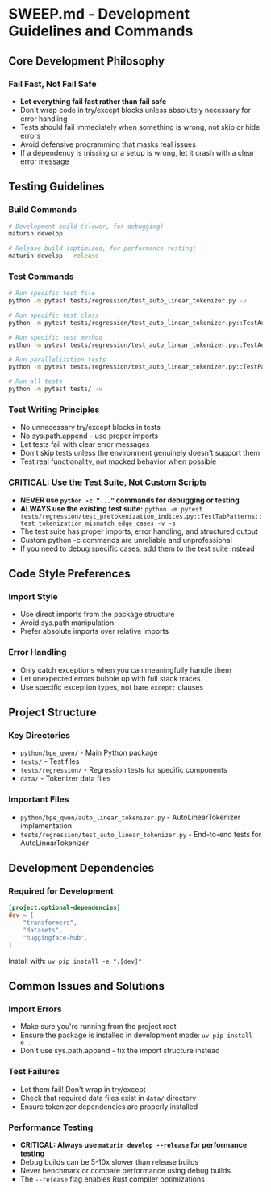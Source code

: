 # SWEEP.md - Development Guidelines and Commands

## Core Development Philosophy

### Fail Fast, Not Fail Safe
- **Let everything fail fast rather than fail safe**
- Don't wrap code in try/except blocks unless absolutely necessary for error handling
- Tests should fail immediately when something is wrong, not skip or hide errors
- Avoid defensive programming that masks real issues
- If a dependency is missing or a setup is wrong, let it crash with a clear error message

## Testing Guidelines

### Build Commands
```bash
# Development build (slower, for debugging)
maturin develop

# Release build (optimized, for performance testing)
maturin develop --release
```

### Test Commands
```bash
# Run specific test file
python -m pytest tests/regression/test_auto_linear_tokenizer.py -v

# Run specific test class
python -m pytest tests/regression/test_auto_linear_tokenizer.py::TestAutoLinearTokenizerBasics -v

# Run specific test method
python -m pytest tests/regression/test_auto_linear_tokenizer.py::TestAutoLinearTokenizerBasics::test_can_create_tokenizer_instance -v

# Run parallelization tests
python -m pytest tests/regression/test_auto_linear_tokenizer.py::TestParallelization -v

# Run all tests
python -m pytest tests/ -v
```

### Test Writing Principles
- No unnecessary try/except blocks in tests
- No sys.path.append - use proper imports
- Let tests fail with clear error messages
- Don't skip tests unless the environment genuinely doesn't support them
- Test real functionality, not mocked behavior when possible

### CRITICAL: Use the Test Suite, Not Custom Scripts
- **NEVER use `python -c "..."` commands for debugging or testing**
- **ALWAYS use the existing test suite:** `python -m pytest tests/regression/test_pretokenization_indices.py::TestTabPatterns::test_tokenization_mismatch_edge_cases -v -s`
- The test suite has proper imports, error handling, and structured output
- Custom python -c commands are unreliable and unprofessional
- If you need to debug specific cases, add them to the test suite instead

## Code Style Preferences

### Import Style
- Use direct imports from the package structure
- Avoid sys.path manipulation
- Prefer absolute imports over relative imports

### Error Handling
- Only catch exceptions when you can meaningfully handle them
- Let unexpected errors bubble up with full stack traces
- Use specific exception types, not bare `except:` clauses

## Project Structure

### Key Directories
- `python/bpe_qwen/` - Main Python package
- `tests/` - Test files
- `tests/regression/` - Regression tests for specific components
- `data/` - Tokenizer data files

### Important Files
- `python/bpe_qwen/auto_linear_tokenizer.py` - AutoLinearTokenizer implementation
- `tests/regression/test_auto_linear_tokenizer.py` - End-to-end tests for AutoLinearTokenizer

## Development Dependencies

### Required for Development
```toml
[project.optional-dependencies]
dev = [
    "transformers",
    "datasets",
    "huggingface-hub",
]
```

Install with: `uv pip install -e ".[dev]"`

## Common Issues and Solutions

### Import Errors
- Make sure you're running from the project root
- Ensure the package is installed in development mode: `uv pip install -e .`
- Don't use sys.path.append - fix the import structure instead

### Test Failures
- Let them fail! Don't wrap in try/except
- Check that required data files exist in `data/` directory
- Ensure tokenizer dependencies are properly installed

### Performance Testing
- **CRITICAL: Always use `maturin develop --release` for performance testing**
- Debug builds can be 5-10x slower than release builds
- Never benchmark or compare performance using debug builds
- The `--release` flag enables Rust compiler optimizations